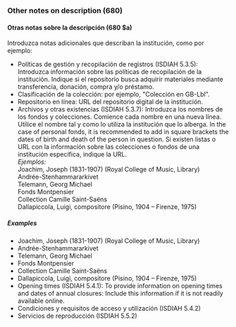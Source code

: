 ### Other notes on description (680)

#### Otras notas sobre la descripción (680 $a)

Introduzca notas adicionales que describan la institución, como por ejemplo:

- Políticas de gestión y recopilación de registros (ISDIAH 5.3.5): Introduzca información sobre las políticas de recopilación de la institución. Indique si el repositorio busca adquirir materiales mediante transferencia, donación, compra y/o préstamo.
- Clasificación de la colección: por ejemplo, "Colección en GB-Lbl".
- Repositorio en línea: URL del repositorio digital de la institución.
- Archivos y otras existencias (ISDIAH 5.3.7): Introduzca los nombres de los fondos y colecciones. Comience cada nombre en una nueva línea. Utilice el nombre tal y como lo utiliza la institución que lo alberga. In the case of personal fonds, it is recommended to add in square brackets the dates of birth and death of the person in question. Si existen listas o URL con la información sobre las colecciones o fondos de una institución específica, indique la URL.   
  _Ejemplos:_  
  Joachim, Joseph (1831-1907) (Royal College of Music, Library)  
  Andrée-Stenhammararkivet  
  Telemann, Georg Michael  
  Fonds Montpensier  
  Collection Camille Saint-Saëns  
  Dallapiccola, Luigi, compositore (Pisino, 1904 – Firenze, 1975)

##### Examples

- Joachim, Joseph (1831-1907) (Royal College of Music, Library)
- Andrée-Stenhammararkivet
- Telemann, Georg Michael
- Fonds Montpensier
- Collection Camille Saint-Saëns
- Dallapiccola, Luigi, compositore (Pisino, 1904 – Firenze, 1975)
- Opening times (ISDIAH 5.4.1): To provide information on opening times and dates of annual closures: Include this information if it is not readily available online.
- Condiciones y requisitos de acceso y utilización (ISDIAH 5.4.2)
- Servicios de reproducción (ISDIAH 5.5.2)
